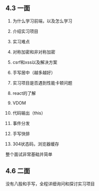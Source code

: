 ## 4.3 一面
1. 为什么学习前端，以及怎么学习

2. 介绍实习项目

3. 实习难点

4. 对称加密和非对称加密

5. csrf和xss以及解决方案

6. 手写居中（越多越好）

7. 实习项目是否遇到性能卡顿问题

8. react的了解

9. VDOM

10. 代码输出（this）

11. 事件分发

12. 手写快排

13. 304状态码，浏览器缓存

整个面试非常基础并简单

## 4.6 二面

没有八股和手写，全程详细询问和探讨实习项目
